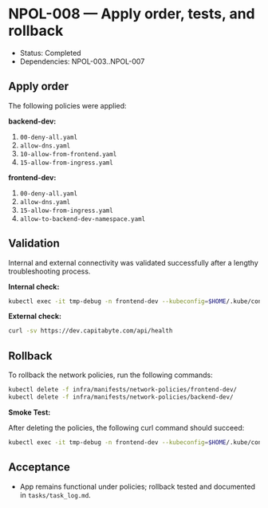 # NPOL-008 — Apply order, tests, and rollback

- Status: Completed
- Dependencies: NPOL-003..NPOL-007

## Apply order

The following policies were applied:

**backend-dev:**

1. `00-deny-all.yaml`
2. `allow-dns.yaml`
3. `10-allow-from-frontend.yaml`
4. `15-allow-from-ingress.yaml`

**frontend-dev:**

1. `00-deny-all.yaml`
2. `allow-dns.yaml`
3. `15-allow-from-ingress.yaml`
4. `allow-to-backend-dev-namespace.yaml`

## Validation

Internal and external connectivity was validated successfully after a lengthy troubleshooting process.

**Internal check:**

```bash
kubectl exec -it tmp-debug -n frontend-dev --kubeconfig=$HOME/.kube/config -- curl -sv http://backend-sample.backend-dev:80/api/health | cat
```

**External check:**

```bash
curl -sv https://dev.capitabyte.com/api/health
```

## Rollback

To rollback the network policies, run the following commands:

```bash
kubectl delete -f infra/manifests/network-policies/frontend-dev/
kubectl delete -f infra/manifests/network-policies/backend-dev/
```

**Smoke Test:**

After deleting the policies, the following curl command should succeed:

```bash
kubectl exec -it tmp-debug -n frontend-dev --kubeconfig=$HOME/.kube/config -- curl -v http://backend-sample.backend-dev:80/api/health | cat
```

## Acceptance

- App remains functional under policies; rollback tested and documented in `tasks/task_log.md`.
